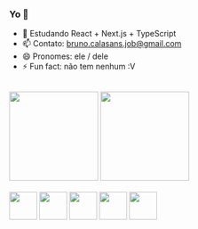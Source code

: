 ### Yo 👋

- 🌱 Estudando React + Next.js + TypeScript
- 📫 Contato: bruno.calasans.job@gmail.com
- 😄 Pronomes: ele / dele
- ⚡ Fun fact: não tem nenhum :V

 <br>
 
<div>
  
  <img height='160' src='https://github-readme-stats.vercel.app/api?username=bruno-calasans&show_icons=true&theme=radical'/>
  <img height='160' src='https://github-readme-stats.vercel.app/api/top-langs/?username=bruno-calasans&layout=compact&theme=cobalt&hide=rich%20text%20format'/>
  
<div/>
  
 <br>
  
<div> 
  
  <img height='50' src="https://cdn.jsdelivr.net/gh/devicons/devicon/icons/html5/html5-original.svg" />     
  <img height='50' src="https://cdn.jsdelivr.net/gh/devicons/devicon/icons/css3/css3-original.svg" />       
  <img height='50' src="https://cdn.jsdelivr.net/gh/devicons/devicon/icons/javascript/javascript-original.svg" />
  <img height='50' src="https://cdn.jsdelivr.net/gh/devicons/devicon/icons/typescript/typescript-original.svg" />
  <img height='50' src="https://cdn.jsdelivr.net/gh/devicons/devicon/icons/react/react-original.svg" />
          
          
<div />

